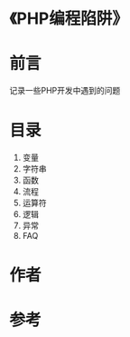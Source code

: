 # 《PHP编程陷阱》

# 前言

记录一些PHP开发中遇到的问题

# 目录

1. 变量
2. 字符串
3. 函数
4. 流程
5. 运算符
6. 逻辑
7. 异常
8. FAQ

# 作者

# 参考





